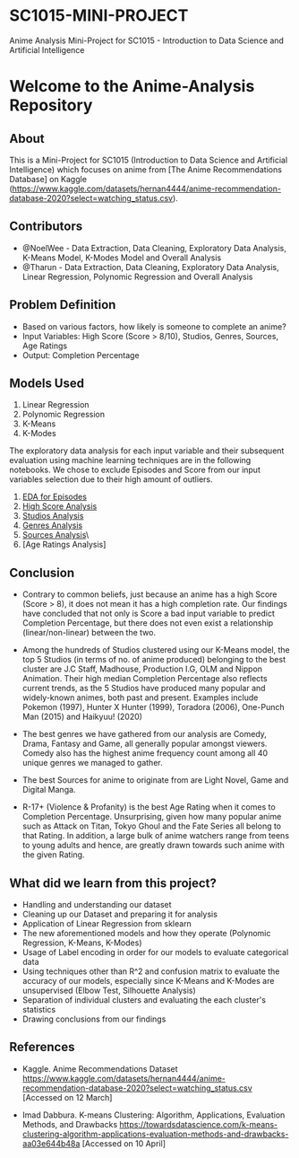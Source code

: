 # SC1015-MINI-PROJECT
Anime Analysis Mini-Project for SC1015 - Introduction to Data Science and Artificial Intelligence

# Welcome to the Anime-Analysis Repository

## About

This is a Mini-Project for SC1015 (Introduction to Data Science and Artificial Intelligence) which focuses on anime from [The Anime Recommendations Database] on Kaggle (https://www.kaggle.com/datasets/hernan4444/anime-recommendation-database-2020?select=watching_status.csv). 
  
## Contributors

- @NoelWee -  Data Extraction, Data Cleaning, Exploratory Data Analysis, K-Means Model, K-Modes Model and Overall Analysis
- @Tharun - Data Extraction, Data Cleaning, Exploratory Data Analysis, Linear Regression, Polynomic Regression and Overall Analysis

## Problem Definition

- Based on various factors, how likely is someone to complete an anime?
- Input Variables: High Score (Score > 8/10), Studios, Genres, Sources, Age Ratings
- Output: Completion Percentage

## Models Used

1. Linear Regression
2. Polynomic Regression
3. K-Means
4. K-Modes

The exploratory data analysis for each input variable and their subsequent evaluation using machine learning techniques are in the following notebooks. We chose to exclude Episodes and Score from our input variables selection due to their high amount of outliers. 

1. [EDA for Episodes](https://github.com/nicklimmm/movie-analysis/blob/main/data-extraction.ipynb)
2. [High Score Analysis](https://github.com/nicklimmm/movie-analysis/blob/main/data-visualization.ipynb)
3. [Studios Analysis](https://github.com/nicklimmm/movie-analysis/blob/main/data-resampling-and-splitting.ipynb)
4. [Genres Analysis](https://github.com/nicklimmm/movie-analysis/blob/main/logistic-regression.ipynb)
5. [Sources Analysis](https://github.com/nicklimmm/movie-analysis/blob/main/neural-network.ipynb)\
6. [Age Ratings Analysis]

## Conclusion

- Contrary to common beliefs, just because an anime has a high Score (Score > 8), it does not mean it has a high completion rate. Our findings have concluded that not only is Score a bad input variable to predict Completion Percentage, but there does not even exist a relationship (linear/non-linear) between the two.

- Among the hundreds of Studios clustered using our K-Means model, the top 5 Studios (in terms of no. of anime produced) belonging to the best cluster are J.C Staff, Madhouse, Production I.G, OLM and Nippon Animation. Their high median Completion Percentage also reflects current trends, as the 5 Studios have produced many popular and widely-known animes, both past and present. Examples include Pokemon (1997), Hunter X Hunter (1999), Toradora (2006), One-Punch Man (2015) and Haikyuu! (2020)

- The best genres we have gathered from our analysis are Comedy, Drama, Fantasy and Game, all generally popular amongst viewers. Comedy also has the highest anime frequency count among all 40 unique genres we managed to gather.

- The best Sources for anime to originate from are Light Novel, Game and Digital Manga.

- R-17+ (Violence & Profanity) is the best Age Rating when it comes to Completion Percentage. Unsurprising, given how many popular anime such as Attack on Titan, Tokyo Ghoul and the Fate Series all belong to that Rating. In addition, a large bulk of anime watchers range from teens to young adults and hence, are greatly drawn towards such anime with the given Rating.



## What did we learn from this project?

- Handling and understanding our dataset
- Cleaning up our Dataset and preparing it for analysis
- Application of Linear Regression from sklearn
- The new aforementioned models and how they operate (Polynomic Regression, K-Means, K-Modes)
- Usage of Label encoding in order for our models to evaluate categorical data
- Using techniques other than R^2 and confusion matrix to evaluate the accuracy of our models, especially since K-Means and K-Modes are unsupervised (Elbow Test, Silhouette Analysis)
- Separation of individual clusters and evaluating the each cluster's statistics
- Drawing conclusions from our findings


## References

- Kaggle. Anime Recommendations Dataset
https://www.kaggle.com/datasets/hernan4444/anime-recommendation-database-2020?select=watching_status.csv [Accessed on 12 March]


- Imad Dabbura. K-means Clustering: Algorithm, Applications, Evaluation Methods, and Drawbacks https://towardsdatascience.com/k-means-clustering-algorithm-applications-evaluation-methods-and-drawbacks-aa03e644b48a [Accessed on 10 April]

